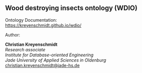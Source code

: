 ## Wood destroying insects ontology (WDIO)

Ontology Documentation:     
https://kreyenschmidt.github.io/wdio/

Author:

**Christian Kreyenschmidt**  
_Research associate_    
_Institute for Database-oriented Engineering_   
_Jade University of Applied Sciences in  Oldenburg_     
<christian.kreyenschmidt@jade-hs.de>
